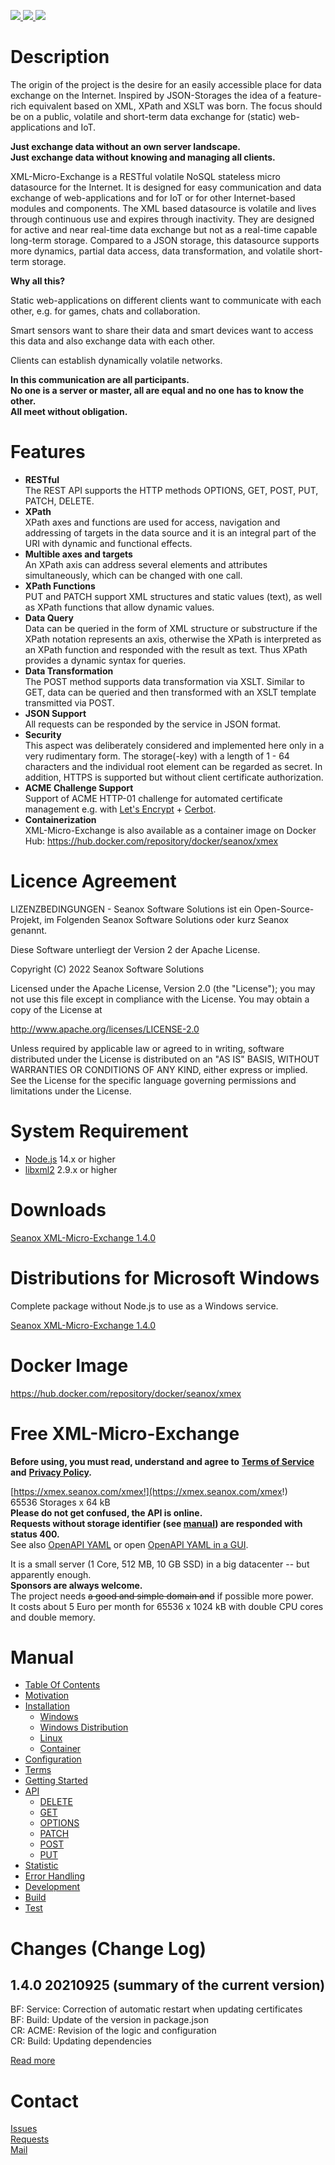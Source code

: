 <p>
  <a href="https://github.com/seanox/xml-micro-exchange-js/pulls"
      title="Development is waiting for new issues / requests / ideas">
    <img src="https://img.shields.io/badge/development-passive-blue?style=for-the-badge">
  </a>  
  <a href="https://github.com/seanox/xml-micro-exchange-js/issues">
    <img src="https://img.shields.io/badge/maintenance-active-green?style=for-the-badge">
  </a>
  <a href="http://seanox.de/contact">
    <img src="https://img.shields.io/badge/support-active-green?style=for-the-badge">
  </a>
</p>


# Description
The origin of the project is the desire for an easily accessible place for data
exchange on the Internet. Inspired by JSON-Storages the idea of a feature-rich
equivalent based on XML, XPath and XSLT was born. The focus should be on a
public, volatile and short-term data exchange for (static) web-applications and
IoT.

__Just exchange data without an own server landscape.__  
__Just exchange data without knowing and managing all clients.__

XML-Micro-Exchange is a RESTful volatile NoSQL stateless micro datasource for
the Internet. It is designed for easy communication and data exchange of
web-applications and for IoT or for other Internet-based modules and 
components. The XML based datasource is volatile and lives through continuous
use and expires through inactivity. They are designed for active and near
real-time data exchange but not as a real-time capable long-term storage.
Compared to a JSON storage, this datasource supports more dynamics, partial
data access, data transformation, and volatile short-term storage. 

__Why all this?__

Static web-applications on different clients want to communicate with each
other, e.g. for games, chats and collaboration.

Smart sensors want to share their data and smart devices want to access this
data and also exchange data with each other.

Clients can establish dynamically volatile networks.

__In this communication are all participants.__  
__No one is a server or master, all are equal and no one has to know the other.__  
__All meet without obligation.__


# Features

- __RESTful__  
  The REST API supports the HTTP methods OPTIONS, GET, POST, PUT, PATCH,
  DELETE.
- __XPath__  
  XPath axes and functions are used for access, navigation and addressing of
  targets in the data source and it is an integral part of the URI with dynamic
  and functional effects.
- __Multible axes and targets__  
  An XPath axis can address several elements and attributes simultaneously,
  which can be changed with one call.
- __XPath Functions__  
  PUT and PATCH support XML structures and static values (text), as well as
  XPath functions that allow dynamic values. 
- __Data Query__  
  Data can be queried in the form of XML structure or substructure if the XPath
  notation represents an axis, otherwise the XPath is interpreted as an XPath
  function and responded with the result as text. 
  Thus XPath provides a dynamic syntax for queries.
- __Data Transformation__  
  The POST method supports data transformation via XSLT. Similar to GET, data
  can be queried and then transformed with an XSLT template transmitted via
  POST.
- __JSON Support__  
  All requests can be responded by the service in JSON format.
- __Security__  
  This aspect was deliberately considered and implemented here only in a very
  rudimentary form. The storage(-key) with a length of 1 - 64 characters and
  the individual root element can be regarded as secret. In addition, HTTPS is
  supported but without client certificate authorization.
- __ACME Challenge Support__  
  Support of ACME HTTP-01 challenge for automated certificate management e.g.
  with [Let's Encrypt](https://letsencrypt.org/) +
  [Cerbot](https://certbot.eff.org/).
- __Containerization__  
  XML-Micro-Exchange is also available as a container image on Docker Hub:
  https://hub.docker.com/repository/docker/seanox/xmex


# Licence Agreement
LIZENZBEDINGUNGEN - Seanox Software Solutions ist ein Open-Source-Projekt, im
Folgenden Seanox Software Solutions oder kurz Seanox genannt.
 
Diese Software unterliegt der Version 2 der Apache License.

Copyright (C) 2022 Seanox Software Solutions

Licensed under the Apache License, Version 2.0 (the "License"); you may not use
this file except in compliance with the License. You may obtain a copy of the
License at

http://www.apache.org/licenses/LICENSE-2.0

Unless required by applicable law or agreed to in writing, software distributed
under the License is distributed on an "AS IS" BASIS, WITHOUT WARRANTIES OR
CONDITIONS OF ANY KIND, either express or implied. See the License for the
specific language governing permissions and limitations under the License.


# System Requirement
- [Node.js](https://nodejs.org/en/download/) 14.x or higher
- [libxml2](http://www.xmlsoft.org/downloads.html) 2.9.x or higher


# Downloads
[Seanox XML-Micro-Exchange 1.4.0](https://github.com/seanox/xml-micro-exchange-js/releases/download/1.4.0/seanox-xmex-1.4.0.zip)

# Distributions for Microsoft Windows

Complete package without Node.js to use as a Windows service.

[Seanox XML-Micro-Exchange 1.4.0](https://github.com/seanox/xml-micro-exchange-js/releases/download/1.4.0/seanox-xmex-1.4.0-win.zip)


# Docker Image
https://hub.docker.com/repository/docker/seanox/xmex


# Free XML-Micro-Exchange
__Before using, you must read, understand and agree to__
__[Terms of Service](https://xmex.seanox.com/terms.html) and__
__[Privacy Policy](https://xmex.seanox.com/privacy.html).__

[https://xmex.seanox.com/xmex!](https://xmex.seanox.com/xmex!)   
65536 Storages x 64 kB  
__Please do not get confused, the API is online.  
Requests without storage identifier (see [manual](manual/README.md#manual))
are responded with status 400.__  
See also [OpenAPI YAML](https://raw.githubusercontent.com/seanox/xml-micro-exchange-js/main/sources/service.yaml)
or open [OpenAPI YAML in a GUI](https://editor.swagger.io/?url=https://raw.githubusercontent.com/seanox/xml-micro-exchange-js/main/sources/service.yaml).



It is a small server (1 Core, 512 MB, 10 GB SSD) in a big datacenter -- but apparently enough.  
__Sponsors are always welcome.__  
The project needs ~~a good and simple domain and~~ if possible more power.  
It costs about 5 Euro per month for 65536 x 1024 kB with double CPU cores
and double memory.


# Manual
* [Table Of Contents](https://github.com/seanox/xml-micro-exchange-js/blob/master/manual/README.md#manual)
* [Motivation](https://github.com/seanox/xml-micro-exchange-js/blob/master/manual/motivation.md)
* [Installation](https://github.com/seanox/xml-micro-exchange-js/blob/master/manual/installation.md)
  * [Windows](https://github.com/seanox/xml-micro-exchange-js/blob/master/manual/installation.md#windows)
  * [Windows Distribution](https://github.com/seanox/xml-micro-exchange-js/blob/master/manual/installation.md#windows-distribution)
  * [Linux](https://github.com/seanox/xml-micro-exchange-js/blob/master/manual/installation.md#linux)
  * [Container](https://github.com/seanox/xml-micro-exchange-js/blob/master/manual/installation.md#container)
* [Configuration](https://github.com/seanox/xml-micro-exchange-js/blob/master/manual/configuration.md)
* [Terms](https://github.com/seanox/xml-micro-exchange-js/blob/master/manual/terms.md)
* [Getting Started](https://github.com/seanox/xml-micro-exchange-js/blob/master/manual/getting-started.md)
* [API](https://github.com/seanox/xml-micro-exchange-js/blob/master/manual/api.md)
    * [DELETE](https://github.com/seanox/xml-micro-exchange-js/blob/master/manual/api-delete.md)
    * [GET](https://github.com/seanox/xml-micro-exchange-js/blob/master/manual/api-get.md)
    * [OPTIONS](https://github.com/seanox/xml-micro-exchange-js/blob/master/manual/api-options.md)
    * [PATCH](https://github.com/seanox/xml-micro-exchange-js/blob/master/manual/api-patch.md)
    * [POST](https://github.com/seanox/xml-micro-exchange-js/blob/master/manual/api-post.md)
    * [PUT](https://github.com/seanox/xml-micro-exchange-js/blob/master/manual/api-put.md)
* [Statistic](https://github.com/seanox/xml-micro-exchange-js/blob/master/manual/statistic.md)
* [Error Handling](https://github.com/seanox/xml-micro-exchange-js/blob/master/manual/error-handling.md)
* [Development](https://github.com/seanox/xml-micro-exchange-js/blob/master/manual/development.md)
* [Build](https://github.com/seanox/xml-micro-exchange-js/blob/master/manual/build.md)
* [Test](https://github.com/seanox/xml-micro-exchange-js/blob/master/manual/test.md)


# Changes (Change Log)
## 1.4.0 20210925 (summary of the current version)  
BF: Service: Correction of automatic restart when updating certificates  
BF: Build: Update of the version in package.json  
CR: ACME: Revision of the logic and configuration  
CR: Build: Updating dependencies  

[Read more](https://raw.githubusercontent.com/seanox/xml-micro-exchange-js/master/CHANGES)


# Contact
[Issues](https://github.com/seanox/xml-online-storage/issues)  
[Requests](https://github.com/seanox/xml-online-storage/pulls)  
[Mail](http://seanox.de/contact)  
